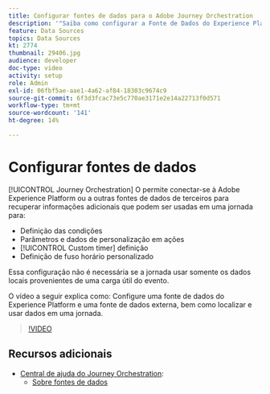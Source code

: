 ```yaml
---
title: Configurar fontes de dados para o Adobe Journey Orchestration
description: '"Saiba como configurar a Fonte de Dados do Experience Platform, configurar uma fonte de dados externa e localizar e usar dados em uma jornada."'
feature: Data Sources
topics: Data Sources
kt: 2774
thumbnail: 29406.jpg
audience: developer
doc-type: video
activity: setup
role: Admin
exl-id: 06fbf5ae-aae1-4a62-af84-18303c9674c9
source-git-commit: 6f3d3fcac73e5c770ae3171e2e14a22713f0d571
workflow-type: tm+mt
source-wordcount: '141'
ht-degree: 14%

---
```


# Configurar fontes de dados

[!UICONTROL Journey Orchestration] O permite conectar-se à Adobe Experience Platform ou a outras fontes de dados de terceiros para recuperar informações adicionais que podem ser usadas em uma jornada para:

* Definição das condições
* Parâmetros e dados de personalização em ações
* [!UICONTROL Custom timer] definição
* Definição de fuso horário personalizado

Essa configuração não é necessária se a jornada usar somente os dados locais provenientes de uma carga útil do evento.

O vídeo a seguir explica como: Configure uma fonte de dados do Experience Platform e uma fonte de dados externa, bem como localizar e usar dados em uma jornada.

>[!VIDEO](https://video.tv.adobe.com/v/29406?quality=12)

## Recursos adicionais

* [Central de ajuda do Journey Orchestration](https://docs.adobe.com/content/help/pt-BR/journeys/using/journey-orchestration-home.html):
   * [Sobre fontes de dados](https://docs.adobe.com/content/help/en/journeys/using/data-source-journeys/about-data-sources.html)
